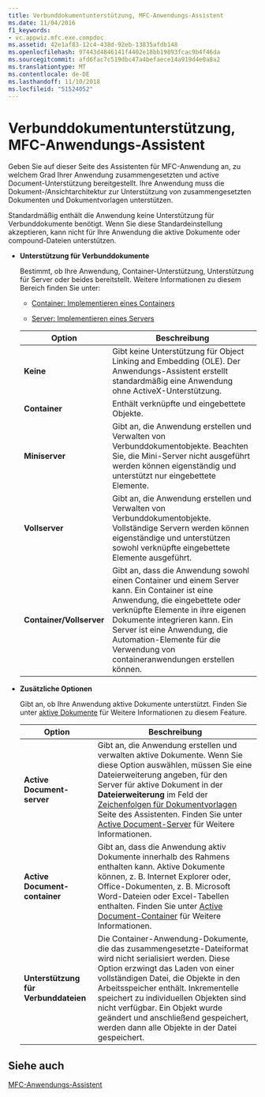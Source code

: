 ```yaml
---
title: Verbunddokumentunterstützung, MFC-Anwendungs-Assistent
ms.date: 11/04/2016
f1_keywords:
- vc.appwiz.mfc.exe.compdoc
ms.assetid: 42e1af83-12c4-438d-92eb-13835afdb148
ms.openlocfilehash: 97443d4846141f4402e18bb19893fcac9b4f46da
ms.sourcegitcommit: afd6fac7c519dbc47a4befaece14a919d4e0a8a2
ms.translationtype: MT
ms.contentlocale: de-DE
ms.lasthandoff: 11/10/2018
ms.locfileid: "51524052"
---
```

# <a name="compound-document-support-mfc-application-wizard"></a>Verbunddokumentunterstützung, MFC-Anwendungs-Assistent

Geben Sie auf dieser Seite des Assistenten für MFC-Anwendung an, zu welchem Grad Ihrer Anwendung zusammengesetzten und active Document-Unterstützung bereitgestellt. Ihre Anwendung muss die Dokument-/Ansichtarchitektur zur Unterstützung von zusammengesetzten Dokumenten und Dokumentvorlagen unterstützen.

Standardmäßig enthält die Anwendung keine Unterstützung für Verbunddokumente benötigt. Wenn Sie diese Standardeinstellung akzeptieren, kann nicht für Ihre Anwendung die aktive Dokumente oder compound-Dateien unterstützen.

- **Unterstützung für Verbunddokumente**

  Bestimmt, ob Ihre Anwendung, Container-Unterstützung, Unterstützung für Server oder beides bereitstellt. Weitere Informationen zu diesem Bereich finden Sie unter:

  - [Container: Implementieren eines Containers](../../mfc/containers-implementing-a-container.md)

  - [Server: Implementieren eines Servers](../../mfc/servers-implementing-a-server.md)

  |Option|Beschreibung|
  |------------|-----------------|
  |**Keine**|Gibt keine Unterstützung für Object Linking and Embedding (OLE). Der Anwendungs-Assistent erstellt standardmäßig eine Anwendung ohne ActiveX-Unterstützung.|
  |**Container**|Enthält verknüpfte und eingebettete Objekte.|
  |**Miniserver**|Gibt an, die Anwendung erstellen und Verwalten von Verbunddokumentobjekte. Beachten Sie, die Mini-Server nicht ausgeführt werden können eigenständig und unterstützt nur eingebettete Elemente.|
  |**Vollserver**|Gibt an, die Anwendung erstellen und Verwalten von Verbunddokumentobjekte. Vollständige Servern werden können eigenständige und unterstützen sowohl verknüpfte eingebettete Elemente ausgeführt.|
  |**Container/Vollserver**|Gibt an, dass die Anwendung sowohl einen Container und einem Server kann. Ein Container ist eine Anwendung, die eingebettete oder verknüpfte Elemente in ihre eigenen Dokumente integrieren kann. Ein Server ist eine Anwendung, die Automation-Elemente für die Verwendung von containeranwendungen erstellen können.|

- **Zusätzliche Optionen**

  Gibt an, ob Ihre Anwendung aktive Dokumente unterstützt. Finden Sie unter [aktive Dokumente](../../mfc/active-documents.md) für Weitere Informationen zu diesem Feature.

  |Option|Beschreibung|
  |------------|-----------------|
  |**Active Document-server**|Gibt an, die Anwendung erstellen und verwalten aktive Dokumente. Wenn Sie diese Option auswählen, müssen Sie eine Dateierweiterung angeben, für den Server für aktive Dokument in der **Dateierweiterung** im Feld der [Zeichenfolgen für Dokumentvorlagen](../../mfc/reference/document-template-strings-mfc-application-wizard.md) Seite des Assistenten. Finden Sie unter [Active Document-Server](../../mfc/active-document-servers.md) für Weitere Informationen.|
  |**Active Document-container**|Gibt an, dass die Anwendung aktiv Dokumente innerhalb des Rahmens enthalten kann. Aktive Dokumente können, z. B. Internet Explorer oder, Office-Dokumenten, z. B. Microsoft Word-Dateien oder Excel-Tabellen enthalten. Finden Sie unter [Active Document-Container](../../mfc/active-document-containment.md) für Weitere Informationen.|
  |**Unterstützung für Verbunddateien**|Die Container-Anwendung-Dokumente, die das zusammengesetzte-Dateiformat wird nicht serialisiert werden. Diese Option erzwingt das Laden von einer vollständigen Datei, die Objekte in den Arbeitsspeicher enthält. Inkrementelle speichert zu individuellen Objekten sind nicht verfügbar. Ein Objekt wurde geändert und anschließend gespeichert, werden dann alle Objekte in der Datei gespeichert.|

## <a name="see-also"></a>Siehe auch

[MFC-Anwendungs-Assistent](../../mfc/reference/mfc-application-wizard.md)

